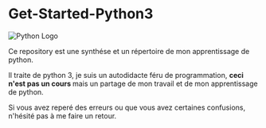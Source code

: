 # Get-Started-Python3

<img src="https://www.python.org/static/img/python-logo@2x.png" title="Python Logo">

<p> Ce repository est une synthése et un répertoire de mon apprentissage de python.</p>

<p> Il traite de python 3, je suis un autodidacte féru de programmation, <strong> ceci n'est pas un cours </strong>  mais un partage de mon travail et de mon apprentissage de python.</p>

<p> Si vous avez reperé des erreurs ou que vous avez certaines confusions, n'hésité pas à me faire un retour.</p>



